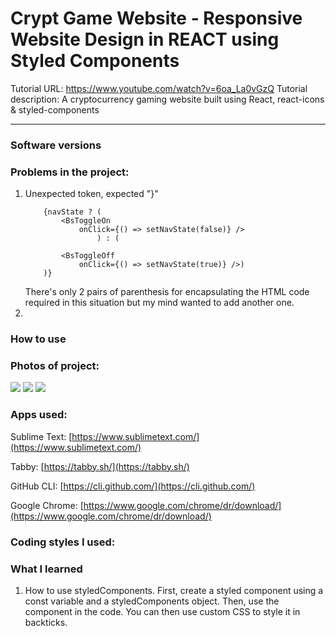 # Crypt Game Website - Responsive Website Design in REACT using Styled Components
Tutorial URL: https://www.youtube.com/watch?v=6oa_La0vGzQ
Tutorial description: A cryptocurrency gaming website built using React, react-icons & styled-components

___________

### Software versions

### Problems in the project:
1. Unexpected token, expected "}"
	```
		{navState ? (
			<BsToggleOn 
				onClick={() => setNavState(false)} />
					) : (

			<BsToggleOff 
				onClick={() => setNavState(true)} />)
		)}
	```
	There's only 2 pairs of parenthesis for encapsulating the HTML code required in this situation but my mind wanted to add another one.
2.

### How to use

### Photos of project:
![](assets/react-crypt-game-website-1.gif)
![](assets/react-crypt-game-website-2.png)
![](assets/react-crypt-game-website-3.gif)

### Apps used:

Sublime Text: [https://www.sublimetext.com/](https://www.sublimetext.com/) 

Tabby: [https://tabby.sh/](https://tabby.sh/) 

GitHub CLI: [https://cli.github.com/](https://cli.github.com/) 

Google Chrome: [https://www.google.com/chrome/dr/download/](https://www.google.com/chrome/dr/download/)

### Coding styles I used:

### What I learned
1. How to use styledComponents. First, create a styled component using a const variable and a styledComponents object. Then, use the component in the code. You can then use custom CSS to style it in backticks.